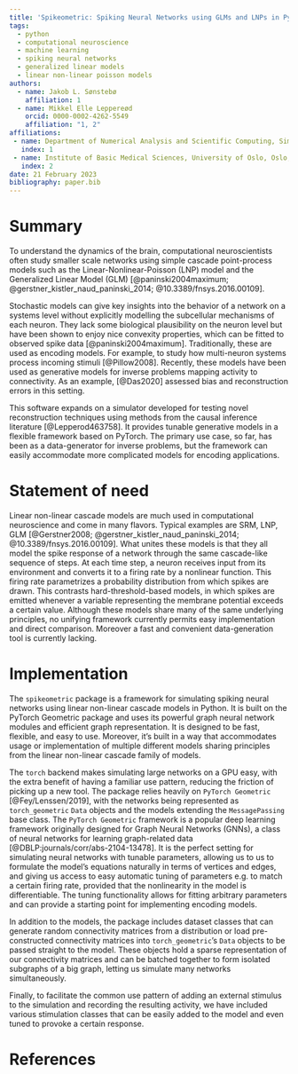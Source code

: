 ```yaml
---
title: 'Spikeometric: Spiking Neural Networks using GLMs and LNPs in Pytorch Geometric'
tags:
  - python
  - computational neuroscience
  - machine learning
  - spiking neural networks
  - generalized linear models
  - linear non-linear poisson models
authors:
  - name: Jakob L. Sønstebø
    affiliation: 1
  - name: Mikkel Elle Leppereød
    orcid: 0000-0002-4262-5549
    affiliation: "1, 2"
affiliations:
 - name: Department of Numerical Analysis and Scientific Computing, Simula Research Laboratory, Oslo, Norway
   index: 1
 - name: Institute of Basic Medical Sciences, University of Oslo, Oslo, Norway
   index: 2
date: 21 February 2023
bibliography: paper.bib
---
```


# Summary
To understand the dynamics of the brain, computational neuroscientists often study smaller scale networks using simple cascade point-process models such as the Linear-Nonlinear-Poisson (LNP) model and the Generalized Linear Model (GLM) [@paninski2004maximum; @gerstner_kistler_naud_paninski_2014; @10.3389/fnsys.2016.00109].

Stochastic models can give key insights into the behavior of a network on a systems level without explicitly modelling the subcellular mechanisms of each neuron. They lack some biological plausibility on the neuron level but have been shown to enjoy nice convexity properties, which can be fitted to observed spike data [@paninski2004maximum]. Traditionally, these are used as encoding models.  For example, to study how multi-neuron systems process incoming stimuli [@Pillow2008]. Recently, these models have been used as generative models for inverse problems mapping activity to connectivity. As an example,  [@Das2020] assessed bias and reconstruction errors in this setting. 

This software expands on a simulator developed for testing novel reconstruction techniques using methods from the causal inference literature [@Lepperod463758]. It provides tunable generative models in a flexible framework based on PyTorch. The primary use case, so far, has been as a data-generator for inverse problems, but the framework can easily accommodate more complicated models for encoding applications.

# Statement of need
Linear non-linear cascade models are much used in computational neuroscience and come in many flavors. Typical examples are SRM, LNP, GLM [@Gerstner2008; @gerstner_kistler_naud_paninski_2014; @10.3389/fnsys.2016.00109]. What unites these models is that they all model the spike response of a network through the same cascade-like sequence of steps. At each time step, a neuron receives input from its environment and converts it to a firing rate by a nonlinear function. This firing rate parametrizes a probability distribution from which spikes are drawn. This contrasts hard-threshold-based models, in which spikes are emitted whenever a variable representing the membrane potential exceeds a certain value. 
Although these models share many of the same underlying principles, no unifying framework currently permits easy implementation and direct comparison. Moreover a fast and convenient data-generation tool is currently lacking.

# Implementation
The `spikeometric` package is a framework for simulating spiking neural networks using linear non-linear cascade models in Python. It is built on the PyTorch Geometric package and uses its powerful graph neural network modules and efficient graph representation. It is designed to be fast, flexible, and easy to use. Moreover, it’s built in a way that accommodates usage or implementation of multiple different models sharing principles from the linear non-linear cascade family of models.

The `torch` backend makes simulating large networks on a GPU easy, with the extra benefit of having a familiar use pattern, reducing the friction of picking up a new tool. The package relies heavily on `PyTorch Geometric` [@Fey/Lenssen/2019], with the networks being represented as `torch_geometric` `Data` objects and the models extending the `MessagePassing` base class. The `PyTorch Geometric` framework is a popular deep learning framework originally designed for Graph Neural Networks (GNNs), a class of neural networks for learning graph-related data [@DBLP:journals/corr/abs-2104-13478]. It is the perfect setting for simulating neural networks with tunable parameters, allowing us to us to formulate the model’s equations naturally in terms of vertices and edges, and giving us access to easy automatic tuning of parameters e.g. to match a certain firing rate, provided that the nonlinearity in the model is differentiable. The tuning functionality allows for fitting arbitrary parameters and can provide a starting point for implementing encoding models.

In addition to the models, the package includes dataset classes that can generate random connectivity matrices from a distribution or load pre-constructed connectivity matrices into `torch_geometric`’s `Data` objects to be passed straight to the model. These objects hold a sparse representation of our connectivity matrices and can be batched together to form isolated subgraphs of a big graph, letting us simulate many networks simultaneously.

Finally, to facilitate the common use pattern of adding an external stimulus to the simulation and recording the resulting activity, we have included various stimulation classes that can be easily added to the model and even tuned to provoke a certain response.

# References